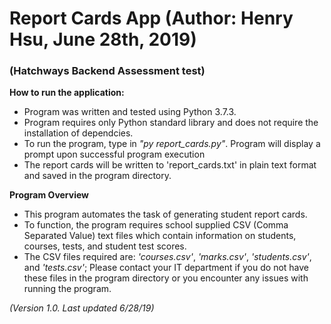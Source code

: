# Report Cards App (Author: Henry Hsu, June 28th, 2019)
### (Hatchways Backend Assessment test)

**How to run the application:**
- Program was written and tested using Python 3.7.3.
- Program requires only Python standard library and does not require the installation of dependcies.
- To run the program, type in *"py report_cards.py"*.  Program will display a prompt upon successful program execution
- The report cards will be written to 'report_cards.txt' in plain text format and saved in the program directory.

**Program Overview**
- This program automates the task of generating student report cards.
- To function, the program requires school supplied CSV (Comma Separated Value) text files which contain information on students, courses, tests, and student test scores.
- The CSV files required are: *'courses.csv'*, *'marks.csv'*, *'students.csv'*, and *'tests.csv'*; Please contact your IT department if you do not have these files in the program directory or you encounter any issues with running the program.

*(Version 1.0. Last updated 6/28/19)*
